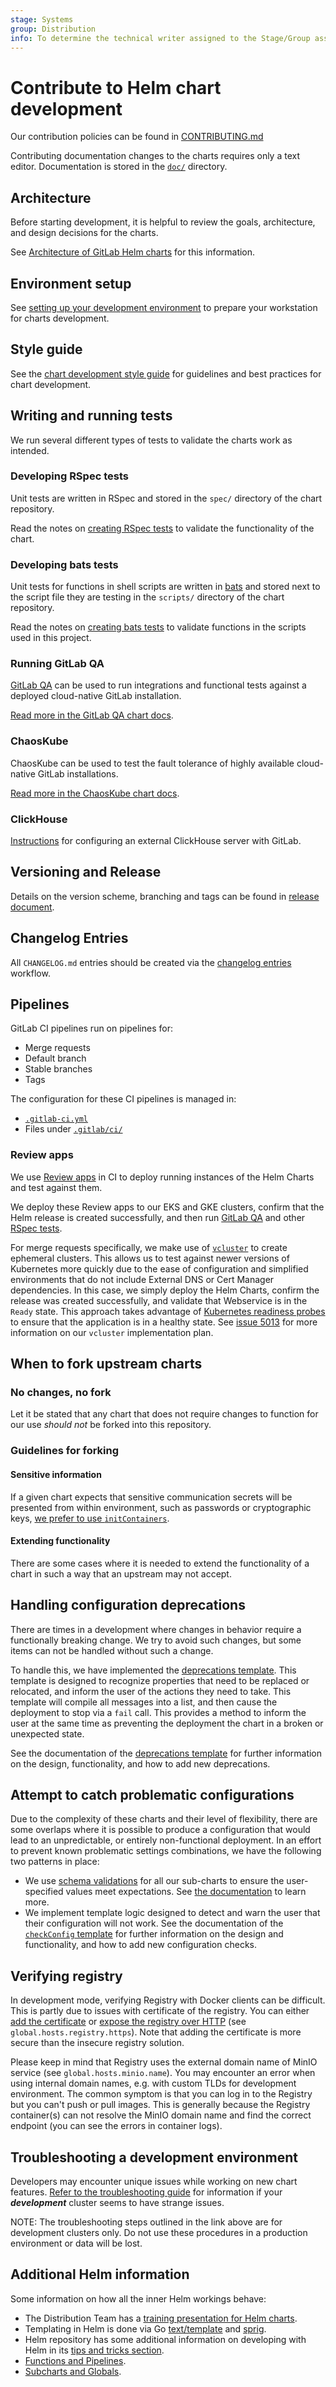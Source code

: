```yaml
---
stage: Systems
group: Distribution
info: To determine the technical writer assigned to the Stage/Group associated with this page, see https://handbook.gitlab.com/handbook/product/ux/technical-writing/#assignments
---
```


# Contribute to Helm chart development

Our contribution policies can be found in [CONTRIBUTING.md](https://gitlab.com/gitlab-org/charts/gitlab/tree/master/CONTRIBUTING.md)

Contributing documentation changes to the charts requires only a text editor. Documentation is stored in the [`doc/`](https://gitlab.com/gitlab-org/charts/gitlab/blob/master/doc/) directory.

## Architecture

Before starting development, it is helpful to review the goals, architecture, and design decisions for the charts.

See [Architecture of GitLab Helm charts](../architecture/index.md) for this information.

## Environment setup

See [setting up your development environment](environment_setup.md) to prepare your workstation for charts development.

## Style guide

See the [chart development style guide](style_guide.md) for guidelines and best practices for chart development.

## Writing and running tests

We run several different types of tests to validate the charts work as intended.

### Developing RSpec tests

Unit tests are written in RSpec and stored in the `spec/` directory of the chart repository.

Read the notes on [creating RSpec tests](rspec.md) to validate the
functionality of the chart.

### Developing bats tests

Unit tests for functions in shell scripts are written in [bats](https://bats-core.readthedocs.io/en/stable/) and stored next to the script file they are testing in the `scripts/` directory of the chart repository.

Read the notes on [creating bats tests](bats.md) to validate functions in the scripts used in this project.

### Running GitLab QA

[GitLab QA](https://gitlab.com/gitlab-org/gitlab-qa) can be used to run integrations and functional tests against a deployed cloud-native GitLab installation.

[Read more in the GitLab QA chart docs](gitlab-qa/index.md).

### ChaosKube

ChaosKube can be used to test the fault tolerance of highly available cloud-native GitLab installations.

[Read more in the ChaosKube chart docs](chaoskube/index.md).

### ClickHouse

[Instructions](clickhouse.md) for configuring an external ClickHouse server with GitLab.

## Versioning and Release

Details on the version scheme, branching and tags can be found in [release document](release.md).

## Changelog Entries

All `CHANGELOG.md` entries should be created via the [changelog entries](changelog.md) workflow.

## Pipelines

GitLab CI pipelines run on pipelines for:

- Merge requests
- Default branch
- Stable branches
- Tags

The configuration for these CI pipelines is managed in:

- [`.gitlab-ci.yml`](https://gitlab.com/gitlab-org/charts/gitlab/tree/master/.gitlab-ci.yml)
- Files under [`.gitlab/ci/`](https://gitlab.com/gitlab-org/charts/gitlab/tree/master/.gitlab/ci/)

### Review apps

We use [Review apps](https://docs.gitlab.com/ee/ci/review_apps/) in CI to
deploy running instances of the Helm Charts and test against them.

We deploy these Review apps to our EKS and GKE clusters, confirm that the Helm
release is created successfully, and then run [GitLab QA](gitlab-qa/index.md)
and other [RSpec tests](rspec.md).

For merge requests specifically, we make use of
[`vcluster`](https://www.vcluster.com) to create ephemeral clusters. This
allows us to test against newer versions of Kubernetes more quickly due to the
ease of configuration and simplified environments that do not include External
DNS or Cert Manager dependencies. In this case, we simply deploy the Helm
Charts, confirm the release was created successfully, and validate that
Webservice is in the `Ready` state. This approach takes advantage of
[Kubernetes readiness probes](https://kubernetes.io/docs/tasks/configure-pod-container/configure-liveness-readiness-startup-probes/)
to ensure that the application is in a healthy state. See
[issue 5013](https://gitlab.com/gitlab-org/charts/gitlab/-/issues/5013) for
more information on our `vcluster` implementation plan.

## When to fork upstream charts

### No changes, no fork

Let it be stated that any chart that does not require changes to function
for our use *should not* be forked into this repository.

### Guidelines for forking

#### Sensitive information

If a given chart expects that sensitive communication secrets will be presented
from within environment, such as passwords or cryptographic keys,
[we prefer to use `initContainers`](../architecture/decisions.md#preference-of-secrets-in-initcontainer-over-environment).

#### Extending functionality

There are some cases where it is needed to extend the functionality of a chart in
such a way that an upstream may not accept.

## Handling configuration deprecations

There are times in a development where changes in behavior require a functionally breaking change. We try to avoid such changes, but some items can not be handled without such a change.

To handle this, we have implemented the [deprecations template](deprecations.md). This template is designed to recognize properties that need to be replaced or relocated, and inform the user of the actions they need to take. This template will compile all messages into a list, and then cause the deployment to stop via a `fail` call. This provides a method to inform the user at the same time as preventing the deployment the chart in a broken or unexpected state.

See the documentation of the [deprecations template](deprecations.md) for further information on the design, functionality, and how to add new deprecations.

## Attempt to catch problematic configurations

Due to the complexity of these charts and their level of flexibility, there are some overlaps where it is possible to produce a configuration that would lead to an unpredictable, or entirely non-functional deployment. In an effort to prevent known problematic settings combinations, we have the following two patterns in place:

- We use [schema validations](https://helm.sh/docs/topics/charts/#schema-files) for all
  our sub-charts to ensure the user-specified values meet expectations. See
  [the documentation](validation.md) to learn more.
- We implement template logic designed to detect and warn the user that their
  configuration will not work. See the documentation of the
  [`checkConfig` template](checkconfig.md) for further information on the design and
  functionality, and how to add new configuration checks.

## Verifying registry

In development mode, verifying Registry with Docker clients can be difficult. This is partly due to issues with certificate of
the registry. You can either [add the certificate](https://docs.docker.com/registry/insecure/#use-self-signed-certificates) or
[expose the registry over HTTP](https://docs.docker.com/registry/insecure/#deploy-a-plain-http-registry) (see `global.hosts.registry.https`).
Note that adding the certificate is more secure than the insecure registry solution.

Please keep in mind that Registry uses the external domain name of MinIO service (see `global.hosts.minio.name`). You may
encounter an error when using internal domain names, e.g. with custom TLDs for development environment. The common symptom
is that you can log in to the Registry but you can't push or pull images. This is generally because the Registry container(s)
can not resolve the MinIO domain name and find the correct endpoint (you can see the errors in container logs).

## Troubleshooting a development environment

Developers may encounter unique issues while working on new chart features.
[Refer to the troubleshooting guide](troubleshooting.md) for
information if your **_development_** cluster seems to have strange issues.

NOTE:
The troubleshooting steps outlined in the link above are for development
clusters only. Do not use these procedures in a production environment or
data will be lost.

## Additional Helm information

Some information on how all the inner Helm workings behave:

- The Distribution Team has a [training presentation for Helm charts](https://docs.google.com/presentation/d/1CStgh5lbS-xOdKdi3P8N9twaw7ClkvyqFN3oZrM1SNw/present).
- Templating in Helm is done via Go [text/template](https://pkg.go.dev/text/template)
  and [sprig](https://pkg.go.dev/github.com/Masterminds/sprig?utm_source=godoc%27).
- Helm repository has some additional information on developing with Helm in its
  [tips and tricks section](https://helm.sh/docs/howto/charts_tips_and_tricks/).
- [Functions and Pipelines](https://helm.sh/docs/chart_template_guide/functions_and_pipelines/).
- [Subcharts and Globals](https://helm.sh/docs/chart_template_guide/subcharts_and_globals/).
